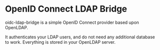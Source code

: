 # OpenID Connect LDAP Bridge

oidc-ldap-bridge is a simple OpenID Connect provider based upon OpenLDAP.

It authenticates your LDAP users, and do not need any additional database to work. Everything is stored in your OpenLDAP server.

